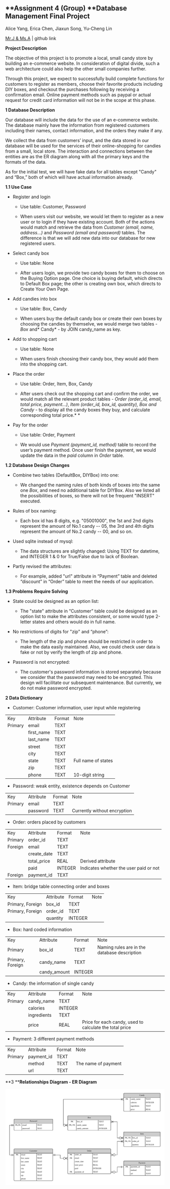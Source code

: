 ## **Assignment 4 (Group) ****Database Management Final Project**

Alice Yang, Erica Chen, Jiaxun Song, Yu-Cheng Lin

[Mr.J & Ms.A](http://mrj-and-msa-candy.herokuapp.com/) | github link

**Project Description**

The objective of this project is to promote a local, small candy store by building an e-commerce website. In consideration of digital divide, such a web architecture could also help the other small companies further.

Through this project, we expect to successfully build complete functions for customers to register as members, choose their favorite products including DIY boxes, and checkout the purchases following by receiving a confirmation email. Online payment methods such as paypal or actual request for credit card information will not be in the scope at this phase.

**1 Database Description**

Our database will include the data for the use of an e-commerce website. The database mainly have the information from registered customers including their names, contact information, and the orders they make if any.

We collect the data from customers’ input, and the data stored in our database will be used for the services of their online-shopping for candies from a small, local store. The interaction and connections between the entities are as the ER diagram along with all the primary keys and the formats of the data.

As for the initial test, we will have fake data for all tables except "Candy" and “Box,” both of which will have actual information already.

**1.1 Use Case**

* Register and login

    * Use table: Customer, Password

    * When users visit our website, we would let them to register as a new user or to login if they have existing account. Both of the actions would match and retrieve the data from *Customer (email, name, address…)* and *Password (email and password)* tables. The difference is that we will add new data into our database for new registered users.  

* Select candy box

    * Use table: None 

    * After users login, we provide two candy boxes for them to choose on the Buying Option page. One choice is buying default, which directs to Default Box page; the other is creating own box, which directs to Create Your Own Page. 

* Add candies into box

    * Use table: Box, Candy

    * When users buy the default candy box or create their own boxes by choosing the candies by themselve, we would merge two tables - *Box* and* Candy* - by JOIN candy_name as key.

* Add to shopping cart

    * Use table: None

    * When users finish choosing their candy box, they would add them into the shopping cart. 

* Place the order

    * Use table: Order, Item, Box, Candy

    * After users check out the shopping cart and confirm the order, we would match all the relevant product tables - *Order (order_id, email, total price, payment...)*, *Item (order_id, box_id, quantity), Box *and* Candy* - to display all the candy boxes they buy, and calculate corresponding total price.*  *

* Pay for the order 

    * Use table: Order, Payment

    * We would use *Payment (payment_id, method)* table to record the user’s payment method. Once user finish the payment, we would update the data in the *paid* column in *Order* table.

**1.2 Database Design Changes**

* Combine two tables (DefaultBox, DIYBox) into one: 

    * We changed the naming rules of both kinds of boxes into the same one *Box*, and need no additional table for DIYBox. Also we listed all the possibilities of boxes, so there will not be frequent "INSERT" executed.

* Rules of box naming: 

    * Each box id has 8 digits, e.g. "05001000", the 1st and 2nd digits represent the amount of No.1 candy -- 05, the 3rd and 4th digits represent the amount of No.2 candy -- 00, and so on.

* Used sqlite instead of mysql: 

    * The data structures are slightly changed: Using TEXT for datetime, and INTEGER 1 & 0 for True/False due to lack of Boolean.

* Partly revised the attributes:

    * For example, added "url" attribute in “Payment” table and deleted “discount” in “Order” table to meet the needs of our application.

**1.3 Problems Require Solving**

* State could be designed as an option list:

    * The "state" attribute in “Customer” table could be designed as an option list to make the attributes consistent, or some would type 2-letter states and others would do in full name.

* No restrictions of digits for "zip" and “phone”:

    * The length of the zip and phone should be restricted in order to make the data easily maintained. Also, we could check user data is fake or not by verify the length of zip and phone.

* Password is not encrypted:

    * The customer's password information is stored separately because we consider that the password may need to be encrypted. This design will facilitate our subsequent maintenance. But currently, we do not make password encrypted.

**2 Data Dictionary**

* Customer: Customer information, user input while registering

<table>
  <tr>
    <td>Key</td>
    <td>Attribute</td>
    <td>Format</td>
    <td>Note</td>
  </tr>
  <tr>
    <td>Primary</td>
    <td>email</td>
    <td>TEXT</td>
    <td></td>
  </tr>
  <tr>
    <td></td>
    <td>first_name</td>
    <td>TEXT</td>
    <td></td>
  </tr>
  <tr>
    <td></td>
    <td>last_name</td>
    <td>TEXT</td>
    <td></td>
  </tr>
  <tr>
    <td></td>
    <td>street</td>
    <td>TEXT</td>
    <td></td>
  </tr>
  <tr>
    <td></td>
    <td>city</td>
    <td>TEXT</td>
    <td></td>
  </tr>
  <tr>
    <td></td>
    <td>state</td>
    <td>TEXT</td>
    <td>Full name of states</td>
  </tr>
  <tr>
    <td></td>
    <td>zip</td>
    <td>TEXT</td>
    <td></td>
  </tr>
  <tr>
    <td></td>
    <td>phone</td>
    <td>TEXT</td>
    <td>10-digit string</td>
  </tr>
</table>


* Password: weak entity, existence depends on Customer

<table>
  <tr>
    <td>Key</td>
    <td>Attribute</td>
    <td>Format</td>
    <td>Note</td>
  </tr>
  <tr>
    <td>Primary</td>
    <td>email</td>
    <td>TEXT</td>
    <td></td>
  </tr>
  <tr>
    <td></td>
    <td>password</td>
    <td>TEXT</td>
    <td>Currently without  encryption</td>
  </tr>
</table>


* Order: orders placed by customers

<table>
  <tr>
    <td>Key</td>
    <td>Attribute</td>
    <td>Format</td>
    <td>Note</td>
  </tr>
  <tr>
    <td>Primary</td>
    <td>order_id</td>
    <td>TEXT</td>
    <td></td>
  </tr>
  <tr>
    <td>Foreign</td>
    <td>email</td>
    <td>TEXT</td>
    <td></td>
  </tr>
  <tr>
    <td></td>
    <td>create_date</td>
    <td>TEXT</td>
    <td></td>
  </tr>
  <tr>
    <td></td>
    <td>total_price</td>
    <td>REAL</td>
    <td>Derived attribute</td>
  </tr>
  <tr>
    <td></td>
    <td>paid</td>
    <td>INTEGER</td>
    <td>Indicates whether the user paid or not</td>
  </tr>
  <tr>
    <td>Foreign</td>
    <td>payment_id</td>
    <td>TEXT</td>
    <td></td>
  </tr>
</table>


* Item: bridge table connecting order and boxes

<table>
  <tr>
    <td>Key</td>
    <td>Attribute</td>
    <td>Format</td>
    <td>Note</td>
  </tr>
  <tr>
    <td>Primary, Foreign</td>
    <td>box_id</td>
    <td>TEXT</td>
    <td></td>
  </tr>
  <tr>
    <td>Primary, Foreign</td>
    <td>order_id</td>
    <td>TEXT</td>
    <td></td>
  </tr>
  <tr>
    <td></td>
    <td>quantity</td>
    <td>INTEGER</td>
    <td></td>
  </tr>
</table>


* Box: hard coded information

<table>
  <tr>
    <td>Key</td>
    <td>Attribute</td>
    <td>Format</td>
    <td>Note</td>
  </tr>
  <tr>
    <td>Primary</td>
    <td>box_id</td>
    <td>TEXT</td>
    <td>Naming rules are in the database description</td>
  </tr>
  <tr>
    <td>Primary, Foreign</td>
    <td>candy_name</td>
    <td>TEXT</td>
    <td></td>
  </tr>
  <tr>
    <td></td>
    <td>candy_amount</td>
    <td>INTEGER</td>
    <td></td>
  </tr>
</table>


* Candy: the information of single candy

<table>
  <tr>
    <td>Key</td>
    <td>Attribute</td>
    <td>Format</td>
    <td>Note</td>
  </tr>
  <tr>
    <td>Primary</td>
    <td>candy_name</td>
    <td>TEXT</td>
    <td></td>
  </tr>
  <tr>
    <td></td>
    <td>calories</td>
    <td>INTEGER</td>
    <td></td>
  </tr>
  <tr>
    <td></td>
    <td>ingredients</td>
    <td>TEXT</td>
    <td></td>
  </tr>
  <tr>
    <td></td>
    <td>price</td>
    <td>REAL</td>
    <td>Price for each candy, used to calculate the total price</td>
  </tr>
</table>


* Payment: 3 different payment methods

<table>
  <tr>
    <td>Key</td>
    <td>Attribute</td>
    <td>Format</td>
    <td>Note</td>
  </tr>
  <tr>
    <td>Primary</td>
    <td>payment_id</td>
    <td>TEXT</td>
    <td></td>
  </tr>
  <tr>
    <td></td>
    <td>method</td>
    <td>TEXT</td>
    <td>The name of payment</td>
  </tr>
  <tr>
    <td></td>
    <td>url</td>
    <td>TEXT</td>
    <td></td>
  </tr>
</table>


**3 ****Relationships Diagram - ER Diagram**

![image alt text](image_0.png)
